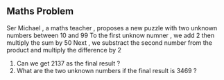  ##  Maths Problem

Ser Michael , a maths teacher , proposes a new puzzle 
with two unknown numbers between  10 and 99
To the first unknow numner , we add 2 then multiply the sum by 50
Next , we substract the second number from the product and multiply the difference 
by 2
1. Can we get 2137 as the final result ?
2. What are the two unknown numbers if the final result is 3469 ?
